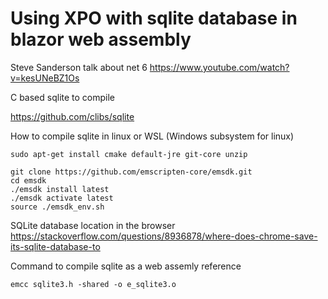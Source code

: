 # Using XPO with sqlite database in blazor web assembly 


Steve Sanderson talk about net 6
https://www.youtube.com/watch?v=kesUNeBZ1Os

C based sqlite to compile

https://github.com/clibs/sqlite

How to compile sqlite in linux or WSL (Windows subsystem for linux)

```<language>
sudo apt-get install cmake default-jre git-core unzip

git clone https://github.com/emscripten-core/emsdk.git
cd emsdk
./emsdk install latest
./emsdk activate latest
source ./emsdk_env.sh
```

SQLite database location in the browser
https://stackoverflow.com/questions/8936878/where-does-chrome-save-its-sqlite-database-to


Command to compile sqlite as a web assemly reference

```<language>
emcc sqlite3.h -shared -o e_sqlite3.o
```
